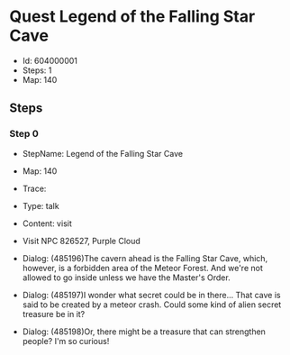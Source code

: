 # Quest Legend of the Falling Star Cave

- Id: 604000001
- Steps: 1
- Map: 140

## Steps

### Step 0
- StepName:  Legend of the Falling Star Cave
- Map:  140
- Trace:  
- Type:  talk
- Content:  visit
- Visit NPC 826527, Purple Cloud

- Dialog: (485196)The cavern ahead is the Falling Star Cave, which, however, is a forbidden area of the Meteor Forest. And we're not allowed to go inside unless we have the Master's Order.
- Dialog: (485197)I wonder what secret could be in there... That cave is said to be created by a meteor crash. Could some kind of alien secret treasure be in it?
- Dialog: (485198)Or, there might be a treasure that can strengthen people? I'm so curious!


